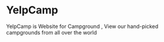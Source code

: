 # YelpCamp

YelpCamp is Website for Campground , View our hand-picked campgrounds from all over the world
